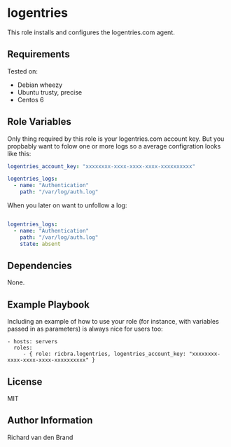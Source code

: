 logentries
==========

This role installs and configures the logentries.com agent.

Requirements
------------

Tested on:
- Debian wheezy
- Ubuntu trusty, precise
- Centos 6

Role Variables
--------------

Only thing required by this role is your logentries.com account key. But you propbably want to folow one or more logs so
a average configration looks like this:

```yml
logentries_account_key: "xxxxxxxx-xxxx-xxxx-xxxx-xxxxxxxxxx"

logentries_logs:
  - name: "Authentication"
    path: "/var/log/auth.log"

```

When you later on want to unfollow a log:

```yml

logentries_logs:
  - name: "Authentication"
    path: "/var/log/auth.log"
    state: absent

```

Dependencies
------------

None.

Example Playbook
----------------

Including an example of how to use your role (for instance, with variables passed in as parameters) is always nice for users too:

    - hosts: servers
      roles:
         - { role: ricbra.logentries, logentries_account_key: "xxxxxxxx-xxxx-xxxx-xxxx-xxxxxxxxxx" }

License
-------

MIT

Author Information
------------------

Richard van den Brand
